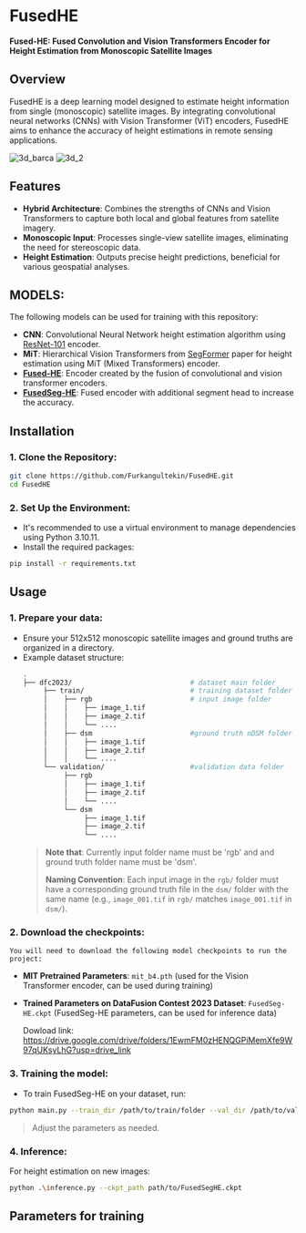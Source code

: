 # FusedHE

**Fused-HE: Fused Convolution and Vision Transformers Encoder for Height Estimation from Monoscopic Satellite Images**

## Overview

FusedHE is a deep learning model designed to estimate height information from single (monoscopic) satellite images. By integrating convolutional neural networks (CNNs) with Vision Transformer (ViT) encoders, FusedHE aims to enhance the accuracy of height estimations in remote sensing applications.

![3d_barca](https://github.com/user-attachments/assets/124da4c4-8931-4783-a90c-e812d13e2939)
![3d_2](https://github.com/user-attachments/assets/3633da4e-32c3-4854-a0d2-fffd5caa4355)

## Features

- **Hybrid Architecture**: Combines the strengths of CNNs and Vision Transformers to capture both local and global features from satellite imagery.
- **Monoscopic Input**: Processes single-view satellite images, eliminating the need for stereoscopic data.
- **Height Estimation**: Outputs precise height predictions, beneficial for various geospatial analyses.

## MODELS:
  The following models can be used for training with this repository:
  - **CNN**: Convolutional Neural Network height estimation algorithm using [ResNet-101](https://arxiv.org/abs/1512.03385) encoder.
  - **MiT**: Hierarchical Vision Transformers from [SegFormer](https://arxiv.org/abs/2105.15203) paper for height estimation using MiT (Mixed Transformers) encoder.
  - **[Fused-HE](https://open.metu.edu.tr/handle/11511/108758)**: Encoder created by the fusion of convolutional and vision transformer encoders.
  - **[FusedSeg-HE](https://open.metu.edu.tr/handle/11511/108758)**: Fused encoder with additional segment head to increase the accuracy.

## Installation

### 1. Clone the Repository:
  ```bash
  git clone https://github.com/Furkangultekin/FusedHE.git
  cd FusedHE
  ```
### 2. Set Up the Environment:
  - It's recommended to use a virtual environment to manage dependencies using Python 3.10.11.
  - Install the required packages:
  ```bash
  pip install -r requirements.txt
  ```

## Usage

### 1. Prepare your data:
  - Ensure your 512x512 monoscopic satellite images and ground truths are organized in a directory.
  - Example dataset structure:
    ```bash
    .
    ├── dfc2023/                             # dataset main folder
         ├── train/                          # training dataset folder
         │    ├── rgb                        # input image folder
         │    │    ├── image_1.tif          
         │    │    ├── image_2.tif
         │    │    └── ....
         │    ├── dsm                        #ground truth nDSM folder
         │    │    ├── image_1.tif
         │    │    ├── image_2.tif
         │    │    └── ....
         └── validation/                     #validation data folder
              ├── rgb
              │    ├── image_1.tif
              │    ├── image_2.tif
              │    └── ....
              └── dsm
                   ├── image_1.tif
                   ├── image_2.tif
                   └── ....          

    ```
    > **Note that**: Currently input folder name must be 'rgb' and and ground truth folder name must be 'dsm'.
    > 
    > **Naming Convention**: Each input image in the `rgb/` folder must have a corresponding ground truth file in the `dsm/` folder with the same name (e.g., `image_001.tif` in `rgb/` matches `image_001.tif` in `dsm/`).

### 2. Download the checkpoints:
   
    You will need to download the following model checkpoints to run the project:
  - **MIT Pretrained Parameters**: `mit_b4.pth` (used for the Vision Transformer encoder, can be used during training)
  - **Trained Parameters on DataFusion Contest 2023 Dataset**: `FusedSeg-HE.ckpt` (FusedSeg-HE parameters, can be used for inference data)

    Dowload link: https://drive.google.com/drive/folders/1EwmFM0zHENQGPiMemXfe9W97qUKsyLhG?usp=drive_link
  
### 3. Training the model:
  - To train FusedSeg-HE on your dataset, run:
    
  ```bash
  python main.py --train_dir /path/to/train/folder --val_dir /path/to/validation/folder --mit_ckpt_path /path/to/mit_b4.pth
  ```

  > Adjust the parameters as needed.

### 4. Inference:
   For height estimation on new images:
  ```bash
  python .\inference.py --ckpt_path path/to/FusedSegHE.ckpt
  ```

## Parameters for training






